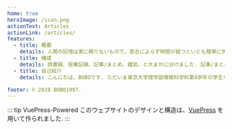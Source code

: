 ```yaml
---
home: true
heroImage: /icon.png
actionText: Articles
actionLink: /articles/
features:
  - title: 概要
    details: 人間の記憶は実に頼りないもので、意志によらず時間が経つといとも簡単に失われてしまいます. 僕自身そんな経験が多いので、ふとした考えや周囲の出来事の一部を脳外に記録しておくために、このページを作りました. 要するに日記なのですが、もし自分以外の人が見て何か役に立つような知識を共有できたなら、それはとても喜ばしく思います.
  - title: 構成
    details: 読書録、授業記録、記事/まとめ、雑談、と大まかに分けました. 記事/まとめには僕が日頃勉強したことや、役に立ったことをまとめています. 雑談は、日頃感じたあれこれをまとめました.
  - title: 自己紹介
    details: こんにちは、BOBOです. ただいま東京大学理学部情報科学科第4学年の学生をやっております. 情報科学の分野にはつい最近入門しました. 修士は量子情報科学を専攻にする予定です. 

footer: © 2019 BOBO1997.
---
```

::: tip VuePress-Powered
このウェブサイトのデザインと構造は、[VuePress](https://vuepress.vuejs.org/) を用いて作られました.
:::
